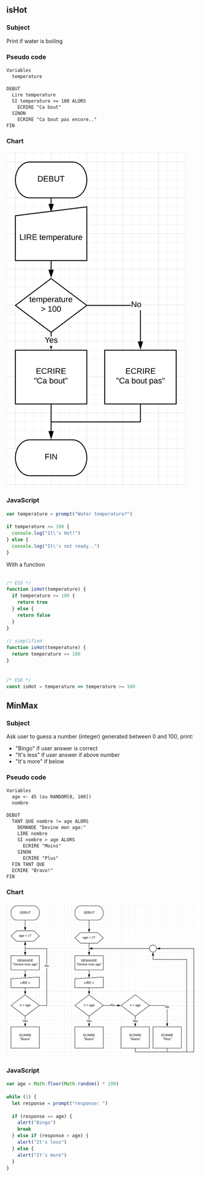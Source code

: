 ## isHot

### Subject
Print if water is boiling

### Pseudo code
```
Variables
  temperature

DEBUT
  Lire temperature
  SI temperature >= 100 ALORS
    ECRIRE "Ca bout"
  SINON
    ECRIRE "Ca bout pas encore.."
FIN
```

### Chart
![chart1](chart1.png)

### JavaScript
```javascript
var temperature = prompt("Water temperature?")

if temperature <= 100 {
  console.log("It\'s Hot!")
} else {
  console.log("It\'s not ready..")
}
```

With a function
```javascript

/* ES5 */
function isHot(temperature) {
  if temperature >= 100 {
    return true
  } else {
    return false
  }
}

// simplified
function isHot(temperature) {
  return temperature >= 100
}


/* ES6 */
const isHot = temperature => temperature >= 100
```

## MinMax

### Subject
Ask user to guess a number (integer) generated between 0 and 100, print:
- "Bingo" if user answer is correct
- "It's less" if user answer if above number
- "It's more" if below

### Pseudo code
```
Variables
  age <- 45 (ou RANDOM[0, 100])
  nombre

DEBUT
  TANT QUE nombre != age ALORS
    DEMANDE "Devine mon age:"
    LIRE nombre
    SI nombre > age ALORS
      ECRIRE "Moins"
    SINON
      ECRIRE "Plus"
  FIN TANT QUE
  ECRIRE "Bravo!"
FIN
```

### Chart

![chart2](chart2.png)

### JavaScript

```javascript
var age = Math.floor(Math.random() * 100)

while (1) {
  let response = prompt("response: ")
  
  if (response == age) {
    alert("Bingo")
    break
  } else if (response > age) {
    alert("It's less")
  } else {
    alert("It's more")
  }
}
```
